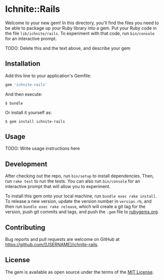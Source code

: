 # Ichnite::Rails

Welcome to your new gem! In this directory, you'll find the files you need to be able to package up your Ruby library into a gem. Put your Ruby code in the file `lib/ichnite/rails`. To experiment with that code, run `bin/console` for an interactive prompt.

TODO: Delete this and the text above, and describe your gem

## Installation

Add this line to your application's Gemfile:

```ruby
gem 'ichnite-rails'
```

And then execute:

    $ bundle

Or install it yourself as:

    $ gem install ichnite-rails

## Usage

TODO: Write usage instructions here

## Development

After checking out the repo, run `bin/setup` to install dependencies. Then, run `rake test` to run the tests. You can also run `bin/console` for an interactive prompt that will allow you to experiment.

To install this gem onto your local machine, run `bundle exec rake install`. To release a new version, update the version number in `version.rb`, and then run `bundle exec rake release`, which will create a git tag for the version, push git commits and tags, and push the `.gem` file to [rubygems.org](https://rubygems.org).

## Contributing

Bug reports and pull requests are welcome on GitHub at https://github.com/[USERNAME]/ichnite-rails.


## License

The gem is available as open source under the terms of the [MIT License](http://opensource.org/licenses/MIT).


